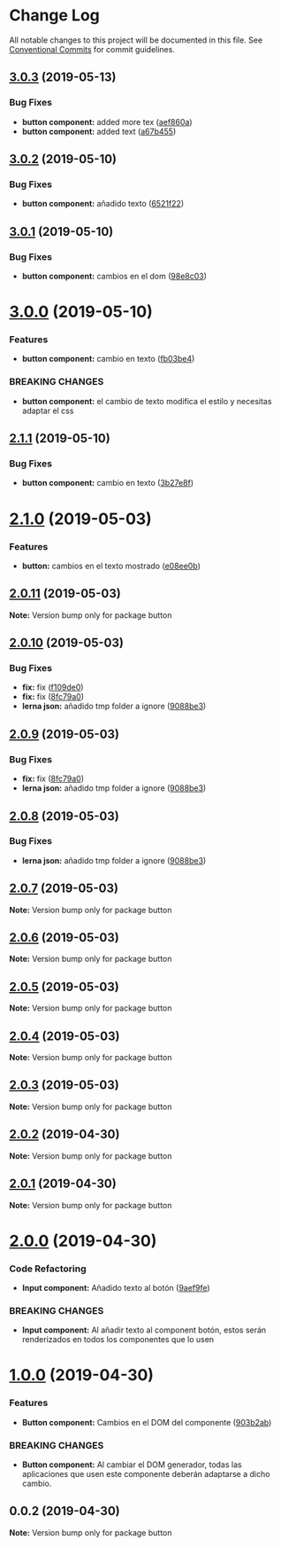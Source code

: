 # Change Log

All notable changes to this project will be documented in this file.
See [Conventional Commits](https://conventionalcommits.org) for commit guidelines.

## [3.0.3](https://github.com/Coolpix/lerna-example/compare/button@3.0.2...button@3.0.3) (2019-05-13)


### Bug Fixes

* **button component:** added more tex ([aef860a](https://github.com/Coolpix/lerna-example/commit/aef860a))
* **button component:** added text ([a67b455](https://github.com/Coolpix/lerna-example/commit/a67b455))





## [3.0.2](https://github.com/Coolpix/lerna-example/compare/button@3.0.1...button@3.0.2) (2019-05-10)


### Bug Fixes

* **button component:** añadido texto ([6521f22](https://github.com/Coolpix/lerna-example/commit/6521f22))





## [3.0.1](https://github.com/Coolpix/lerna-example/compare/button@3.0.0...button@3.0.1) (2019-05-10)


### Bug Fixes

* **button component:** cambios en el dom ([98e8c03](https://github.com/Coolpix/lerna-example/commit/98e8c03))





# [3.0.0](https://github.com/Coolpix/lerna-example/compare/button@2.1.1...button@3.0.0) (2019-05-10)


### Features

* **button component:** cambio en texto ([fb03be4](https://github.com/Coolpix/lerna-example/commit/fb03be4))


### BREAKING CHANGES

* **button component:** el cambio de texto modifica el estilo y necesitas adaptar el css





## [2.1.1](https://github.com/Coolpix/lerna-example/compare/button@2.1.0...button@2.1.1) (2019-05-10)


### Bug Fixes

* **button component:** cambio en texto ([3b27e8f](https://github.com/Coolpix/lerna-example/commit/3b27e8f))





# [2.1.0](https://github.com/Coolpix/lerna-example/compare/button@2.0.11...button@2.1.0) (2019-05-03)


### Features

* **button:** cambios en el texto mostrado ([e08ee0b](https://github.com/Coolpix/lerna-example/commit/e08ee0b))





## [2.0.11](https://github.com/Coolpix/lerna-example/compare/button@2.0.10...button@2.0.11) (2019-05-03)

**Note:** Version bump only for package button





## [2.0.10](https://github.com/Coolpix/lerna-example/compare/button@2.0.5...button@2.0.10) (2019-05-03)


### Bug Fixes

* **fix:** fix ([f109de0](https://github.com/Coolpix/lerna-example/commit/f109de0))
* **fix:** fix ([8fc79a0](https://github.com/Coolpix/lerna-example/commit/8fc79a0))
* **lerna json:** añadido tmp folder a ignore ([9088be3](https://github.com/Coolpix/lerna-example/commit/9088be3))





## [2.0.9](https://github.com/Coolpix/lerna-example/compare/button@2.0.5...button@2.0.9) (2019-05-03)


### Bug Fixes

* **fix:** fix ([8fc79a0](https://github.com/Coolpix/lerna-example/commit/8fc79a0))
* **lerna json:** añadido tmp folder a ignore ([9088be3](https://github.com/Coolpix/lerna-example/commit/9088be3))





## [2.0.8](https://github.com/Coolpix/lerna-example/compare/button@2.0.5...button@2.0.8) (2019-05-03)


### Bug Fixes

* **lerna json:** añadido tmp folder a ignore ([9088be3](https://github.com/Coolpix/lerna-example/commit/9088be3))





## [2.0.7](https://github.com/Coolpix/lerna-example/compare/button@2.0.5...button@2.0.7) (2019-05-03)

**Note:** Version bump only for package button





## [2.0.6](https://github.com/Coolpix/lerna-example/compare/button@2.0.5...button@2.0.6) (2019-05-03)

**Note:** Version bump only for package button





## [2.0.5](https://github.com/Coolpix/lerna-example/compare/button@2.0.0...button@2.0.5) (2019-05-03)

**Note:** Version bump only for package button





## [2.0.4](https://github.com/Coolpix/lerna-example/compare/button@2.0.0...button@2.0.4) (2019-05-03)

**Note:** Version bump only for package button





## [2.0.3](https://github.com/Coolpix/lerna-example/compare/button@2.0.0...button@2.0.3) (2019-05-03)

**Note:** Version bump only for package button





## [2.0.2](https://github.com/Coolpix/lerna-example/compare/button@2.0.0...button@2.0.2) (2019-04-30)

**Note:** Version bump only for package button





## [2.0.1](https://github.com/Coolpix/lerna-example/compare/button@2.0.0...button@2.0.1) (2019-04-30)

**Note:** Version bump only for package button





# [2.0.0](https://github.com/Coolpix/lerna-example/compare/button@1.0.0...button@2.0.0) (2019-04-30)


### Code Refactoring

* **Input component:** Añadido texto al botón ([9aef9fe](https://github.com/Coolpix/lerna-example/commit/9aef9fe))


### BREAKING CHANGES

* **Input component:** Al añadir texto al component botón, estos serán renderizados en todos los
componentes que lo usen





# [1.0.0](https://github.com/Coolpix/lerna-example/compare/button@0.0.2...button@1.0.0) (2019-04-30)


### Features

* **Button component:** Cambios en el DOM del componente ([903b2ab](https://github.com/Coolpix/lerna-example/commit/903b2ab))


### BREAKING CHANGES

* **Button component:** Al cambiar el DOM generador, todas las aplicaciones que usen este componente
deberán adaptarse a dicho cambio.





## 0.0.2 (2019-04-30)

**Note:** Version bump only for package button
